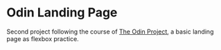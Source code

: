 # Odin Landing Page
Second project following the course of [The Odin Project](https://www.theodinproject.com), a basic landing page as flexbox practice.